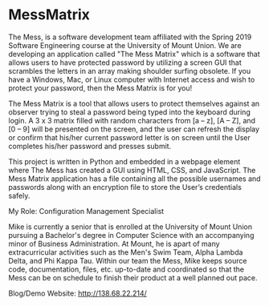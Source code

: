 # MessMatrix

  The Mess, is a software development team affiliated with the Spring 2019 Software Engineering course at the University of Mount Union. We are developing an application called "The Mess Matrix" which is a software that allows users to have protected password by utilizing a screen GUI that scrambles the letters in an array making shoulder surfing obsolete. If you have a Windows, Mac, or Linux computer with Internet access and wish to protect your password, then the Mess Matrix is for you!
  
  The Mess Matrix is a tool that allows users to protect themselves against an observer trying to steal a password being typed into the keyboard during login.  A 3 x 3 matrix filled with random characters from [a – z], [A – Z], and [0 – 9] will be presented on the screen, and the user can refresh the display or confirm that his/her current password letter is on screen until the User completes his/her password and presses submit.  
 
 This project is written in Python and embedded in a webpage element where The Mess has created a GUI using HTML, CSS, and JavaScript. The Mess Matrix application has a file containing all the possible usernames and passwords along with an encryption file to store the User’s credentials safely.

My Role: Configuration Management Specialist
  
  Mike is currently a senior that is enrolled at the University of Mount Union pursuing a Bachelor's degree in Computer Science with an accompanying minor of Business Administration. At Mount, he is apart of many extracurricular activities such as the Men's Swim Team, Alpha Lambda Delta, and Phi Kappa Tau. Within our team the Mess, Mike keeps source code, documentation, files, etc. up-to-date and coordinated so that the Mess can be on schedule to finish their product at a well planned out pace.

Blog/Demo Website: http://138.68.22.214/
